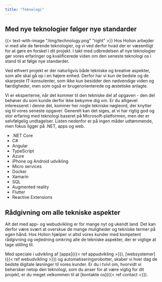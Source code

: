 ```yaml
---
title: "Teknologi"
---
```


## Med nye teknologier følger nye standarder
{{< text-with-image "/img/technology.png" "right" >}}
Hos Holion arbejder vi med alle de førende teknologier, og vi ved derfor hvad der er væsentligt for at gøre en forskel i dit projekt. I takt med udbredelsen af nye teknologier gør vores erfaringer og kvalificerede viden om den seneste teknologi os i stand til at følge nye standarder. 

Ved ethvert projekt er der naturligvis både tekniske og kreative aspekter, som alle skal gå op i en højere enhed. Derfor har vi kun de bedste og de skarpeste IT-konsulenter, som ikke kun besidder den nødvendige viden og færdigheder, men som også er brugerorienterede og æstetiske anlagte. 

Vi er eksperterne, når det kommer til den tekniske del af opgaven - den del behøver du som kunde derfor ikke bekymre dig om. Er du alligevel interesseret i denne del, kommer her nogle tekniske nøgleord, der knytter sig til vores seneste opgaver. Generelt kan det siges, at vi har rigtig god og stor erfaring med teknologi baseret på Microsoft-platformen, men der er selvfølgelig undtagelser. Listen nedenfor er på ingen måder udtømmende, men fokus ligger på .NET, apps og web.  

- .NET Core
- C#
- Angular
- TypeScript
- Azure
- iPhone og Android udvikling
- Micro services
- Docker
- Xamarin
- SQL
- Augmented reality
- Flutter
- Reactive Extensions

## Rådgivning om alle tekniske aspekter
Alt det med app- og webudvikling er for mange nyt og ukendt land. Det kan derfor være svært at overskue de mange muligheder og tekniske termer på egen hånd. Hos Holion hjælper vi altid vores kunder med kompetent rådgivning og vejledning omkring alle de tekniske aspekter, der er vigtige at tage stilling til.

Med speciale i udvikling af [apps]({{< ref appudvikling >}}), [websystemer]({{< ref webudvikling >}}) og automatiseringsrobotter, skaber vi hver dag de bedste digitale løsninger til vores kunder. Er du i tvivl om, hvorvidt vi behersker netop den teknologi, som du anser for at være vigtig for dit projekt, er du meget velkommen til at [kontakte os]({{< ref contact >}}).
